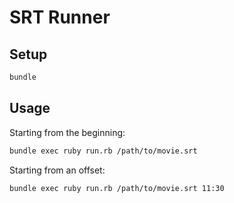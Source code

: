 # SRT Runner

## Setup

``` sh
bundle
```

## Usage

Starting from the beginning:
``` sh
bundle exec ruby run.rb /path/to/movie.srt
```

Starting from an offset:
``` sh
bundle exec ruby run.rb /path/to/movie.srt 11:30
```

